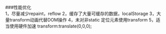 ###性能优化     
    1，尽量减少repaint，reflow
    2，缓存了大量可缓存的数据，localStorage
    3，大量transform动画代替DOM操作
    4，未对非static 定位元素使用transform
    5，适当使用硬件加速 transform:translate(0,0,0);
